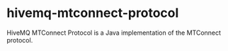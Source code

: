 # hivemq-mtconnect-protocol
HiveMQ MTConnect Protocol is a Java implementation of the MTConnect protocol.
